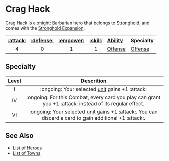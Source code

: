 # Crag Hack

Crag Hack is a :might: Barbarian hero that belongs to [Stronghold](../towns/stronghold.md), and comes with the [Stronghold Expansion](../content.md).

| [:attack:](../statistics/attack.md) | [:defense:](../statistics/defense.md) | [:empower:](../statistics/power.md) | [:skill:](../statistics/knowledge.md) | [Ability](../abilities/index.md) | Specialty |
| :---: | :---: | :---: | :---: | :--- | :--- |
| 4 | 0 | 1 | 1 | [Offense](../abilities/offense.md) | [Offense](#specialty) |


## Specialty

| Level | Descrition |
| :---: | :---: |
| Ⅰ | :ongoing: Your selected [unit](../units/index.md) gains +1 :attack: |
| Ⅳ | :ongoing: For this Combat, every card you play can grant you +1 :attack: instead of its regular effect. |
| Ⅵ | :ongoing: Your selected [unit](../units/index.md) gains +1 :attack:. You can discard a card to gain additional +1 :attack:. |


## See Also

- [List of Heroes](index.md)
- [List of Towns](../towns/index.md)
